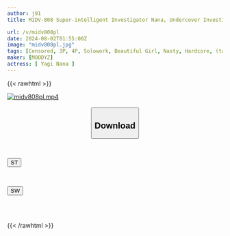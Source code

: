 ```yaml
---
author: j91
title: MIDV-808 Super-intelligent Investigator Nana, Undercover Investigation Of The Aphrodisiac Gas Research Institute Nana Yagi

url: /v/midv808pl
date: 2024-08-02T01:55:00Z
image: "midv808pl.jpg"
tags: [Censored, 3P, 4P, Solowork, Beautiful Girl, Nasty, Hardcore, (tag-censored), Deep Throating, Female Investigator	]
maker: [MOODYZ]
actress: [ Yagi Nana ]
---
```



{{< rawhtml >}}

<div class="video" data-videoid="Q34MQGbyPzu0oZY">
    <a href="javascript:;">
        <img src="/v/midv808pl/midv808pl.jpg" width="WIDTH" height="HEIGHT" alt="midv808pl.mp4" loading="lazy">
    </a>
</div>

<script type="text/javascript" src="https://j91.asia/asset/on-demand-st.js"></script>

<br>
  <link rel="stylesheet" href="https://j91.asia/asset/bs5.css">
  
  <center>
  <button class="btn btn-primary" type="button" data-bs-toggle="collapse" data-bs-target=".multi-collapse" aria-expanded="false" aria-controls="multiCollapseExample1 multiCollapseExample2"><h2>Download</h2></button></center>
</p>
<div class="row">
  <div class="col">
    <div class="collapse multi-collapse" id="multiCollapseExample1">
      <div class="card card-body">
	      	      <br>
<div class="buttons">  
<p><a href="/v/midv808pl/st.html" target="_blank"><button class="btn-hover color-3"><i class="fa fa-download"></i> ST</button></a></p></div>
    </div>
  </div>
</div>
  <div class="col">
    <div class="collapse multi-collapse" id="multiCollapseExample2">
      <div class="card card-body">
	      <br>
<div class="buttons">
<p><a href="/v/midv808pl/sw.html" target="_blank"><button class="btn-hover color-2"><i class="fa fa-download"></i> SW</button></a></p></div>
<br><br>
      </div>
    </div>
  </div>
</div>

{{< /rawhtml >}}